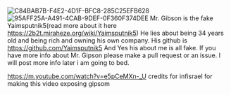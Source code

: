![C84BAB7B-F4E2-4D1F-BFC8-285C25EFB628](https://user-images.githubusercontent.com/80098736/167748123-db79ffd4-56de-4814-9df6-bbb3599313d6.png)
![95AFF25A-A491-4CAB-9DEF-0F360F374DEE](https://user-images.githubusercontent.com/80098736/167748125-f1e994ee-c777-4672-9c98-e0b86bdfa90f.png)
Mr. Gibson is the fake Yaimsputnik5(read more about it here https://2b2t.miraheze.org/wiki/Yaimsputnik5) He lies about being 34 years old and being rich and owning his own company. His github is https://github.com/Yaimsputnik5
And Yes his about me is all fake. If you have more info about Mr. Gipson please make a pull request or an issue. I will post more info later i am going to bed.

https://m.youtube.com/watch?v=e5pCeMXn-_U credits for infisrael for making this video exposing gipsom
